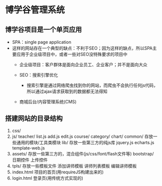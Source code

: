 # 博学谷管理系统

## 博学谷项目是一个单页应用
+ SPA：single page application
+ 这样的网站存在一个典型的缺点：不利于SEO；因为这样的缺点，所以SPA主要应用于企业级项目中，或者一些对SEO没特殊要求的项目中
    - 企业级项目：客户群体是面向企业员工、企业客户；并不是面向大众

    - SEO：搜索引擎优化
        - 搜索引擎是通过网络爬虫找到你的网站，而爬虫不会执行任何js代码，所以通过ajax请求获取到的数据都无法得知

    - 商城后台/内容管理系统(CMS)

## 搭建网站的目录结构
1. css/
2. js/
    teacher/
        list.js
        add.js
        edit.js
    course/
    category/
    chart/
    common/         存放一些通用的模块/工具类模块
    lib/            存放一些第三方的纯js库
        jquery.js
        echarts.js
        template-web.js
3. assets/          存放一些第三方的，混合组件(js/css/font/flash文件等)
        bootstrap/
        日期控件
        上传控件
4. tpls/            存放一些模板文件
        添加讲师模板
        讲师列表模板
        编辑讲师模板
5. index.html       项目的首页(用requireJS构建出来的)
6. login.html       登录页(用传统方式实现的)
